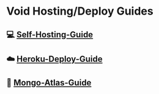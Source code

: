 # Void Hosting/Deploy Guides

## 💻 [Self-Hosting-Guide](https://github.com/Synthesized-Infinity/Void-Guides/blob/main/Self-hosting-guide.md)
## ☁️ [Heroku-Deploy-Guide](https://github.com/Synthesized-Infinity/Void-Guides/blob/main/Heroku-Deploy-Guide.md) 
## 💚 [Mongo-Atlas-Guide](https://github.com/Synthesized-Infinity/Void-Guides/blob/main/Mongo-Atlas-guide.md)